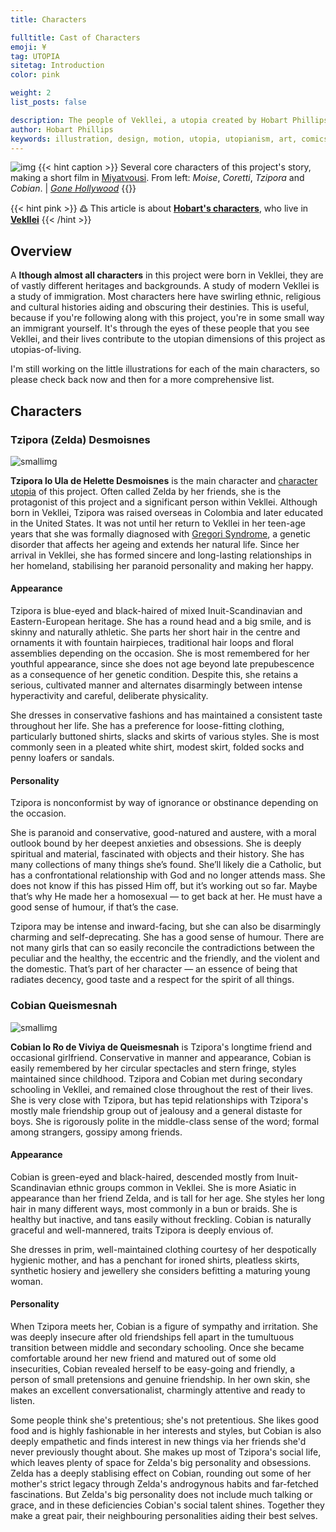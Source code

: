 ```yaml
---
title: Characters

fulltitle: Cast of Characters
emoji: ¥
tag: UTOPIA
sitetag: Introduction
color: pink

weight: 2
list_posts: false

description: The people of Vekllei, a utopia created by Hobart Phillips.
author: Hobart Phillips
keywords: illustration, design, motion, utopia, utopianism, art, comics, comic, hobart, phillips, vekllei, millmint
---
```

<style>
.gt-container {
  display: none;
}
</style>

![img](/images/hollywood.jpg)
{{< hint caption >}}
Several core characters of this project's story, making a short film in [Miyatvousi](/utopia/vekllei/landscape/boroughs/miyatvousi/). From left: *Moise*, *Coretti*, *Tzipora* and *Cobian*. | *[Gone Hollywood](/posts/2021-05-24-hollywood/)*
{{</hint>}}

{{< hint pink >}}
߷ This article is about [**Hobart's characters**](/utopia/intro/#three-utopias), who live in [**Vekllei**](/utopia/vekllei)
{{< /hint >}}

## Overview

<span class="fc">A</span>
**lthough almost all characters** in this project were born in Vekllei, they are of vastly different heritages and backgrounds. A study of modern Vekllei is a study of immigration. Most characters here have swirling ethnic, religious and cultural histories aiding and obscuring their destinies. This is useful, because if you're following along with this project, you're in some small way an immigrant yourself. It's through the eyes of these people that you see Vekllei, and their lives contribute to the utopian dimensions of this project as utopias-of-living.

I'm still working on the little illustrations for each of the main characters, so please check back now and then for a more comprehensive list.

## Characters

### Tzipora (Zelda) Desmoisnes

<div style="background-color: var(--gray-100); border-radius: 5px;">
<img alt="smallimg" style="background-color: transparent;" src="/images/mastheads/characters/zelda.png">
</div>

**Tzipora lo Ula de Helette Desmoisnes** is the main character and [character utopia](/utopia/intro/#three-utopias) of this project. Often called Zelda by her friends, she is the protagonist of this project and a significant person within Vekllei. Although born in Vekllei, Tzipora was raised overseas in Colombia and later educated in the United States. It was not until her return to Vekllei in her teen-age years that she was formally diagnosed with [Gregori Syndrome](/posts/2021-05-28-forever/), a genetic disorder that affects her ageing and extends her natural life. Since her arrival in Vekllei, she has formed sincere and long-lasting relationships in her homeland, stabilising her paranoid personality and making her happy.

#### Appearance

Tzipora is blue-eyed and black-haired of mixed Inuit-Scandinavian and Eastern-European heritage. She has a round head and a big smile, and is skinny and naturally athletic. She parts her short hair in the centre and ornaments it with fountain hairpieces, traditional hair loops and floral assemblies depending on the occasion. She is most remembered for her youthful appearance, since she does not age beyond late prepubescence as a consequence of her genetic condition. Despite this, she retains a serious, cultivated manner and alternates disarmingly between intense hyperactivity and careful, deliberate physicality.

She dresses in conservative fashions and has maintained a consistent taste throughout her life. She has a preference for loose-fitting clothing, particularly buttoned shirts, slacks and skirts of various styles. She is most commonly seen in a pleated white shirt, modest skirt, folded socks and penny loafers or sandals.

#### Personality

Tzipora is nonconformist by way of ignorance or obstinance depending on the occasion.

She is paranoid and conservative, good-natured and austere, with a moral outlook bound by her deepest anxieties and obsessions. She is deeply spiritual and material, fascinated with objects and their history. She has many collections of many things she’s found. She’ll likely die a Catholic, but has a confrontational relationship with God and no longer attends mass. She does not know if this has pissed Him off, but it’s working out so far. Maybe that’s why He made her a homosexual — to get back at her. He must have a good sense of humour, if that’s the case.

Tzipora may be intense and inward-facing, but she can also be disarmingly charming and self-deprecating. She has a good sense of humour. There are not many girls that can so easily reconcile the contradictions between the peculiar and the healthy, the eccentric and the friendly, and the violent and the domestic. That’s part of her character — an essence of being that radiates decency, good taste and a respect for the spirit of all things.

### Cobian Queismesnah

<div style="background-color: var(--gray-100); border-radius: 5px;">
<img alt="smallimg" style="background-color: transparent;" src="/images/mastheads/characters/cobian.png">
</div>

**Cobian lo Ro de Viviya de Queismesnah** is Tzipora's longtime friend and occasional girlfriend. Conservative in manner and appearance, Cobian is easily remembered by her circular spectacles and stern fringe, styles maintained since childhood. Tzipora and Cobian met during secondary schooling in Vekllei, and remained close throughout the rest of their lives. She is very close with Tzipora, but has tepid relationships with Tzipora's mostly male friendship group out of jealousy and a general distaste for boys. She is rigorously polite in the middle-class sense of the word; formal among strangers, gossipy among friends.

#### Appearance

Cobian is green-eyed and black-haired, descended mostly from Inuit-Scandinavian ethnic groups common in Vekllei. She is more Asiatic in appearance than her friend Zelda, and is tall for her age. She styles her long hair in many different ways, most commonly in a bun or braids. She is healthy but inactive, and tans easily without freckling. Cobian is naturally graceful and well-mannered, traits Tzipora is deeply envious of.

She dresses in prim, well-maintained clothing courtesy of her despotically hygienic mother, and has a penchant for ironed shirts, pleatless skirts, synthetic hosiery and jewellery she considers befitting a maturing young woman.

#### Personality

When Tzipora meets her, Cobian is a figure of sympathy and irritation. She was deeply insecure after old friendships fell apart in the tumultuous transition between middle and secondary schooling. Once she became comfortable around her new friend and matured out of some old insecurities, Cobian revealed herself to be easy-going and friendly, a person of small pretensions and genuine friendship. In her own skin, she makes an excellent conversationalist, charmingly attentive and ready to listen.

Some people think she's pretentious; she's not pretentious. She likes good food and is highly fashionable in her interests and styles, but Cobian is also deeply empathetic and finds interest in new things via her friends she'd never previously thought about. She makes up most of Tzipora's social life, which leaves plenty of space for Zelda's big personality and obsessions. Zelda has a deeply stablising effect on Cobian, rounding out some of her mother's strict legacy through Zelda's androgynous habits and far-fetched fascinations. But Zelda's big personality does not include much talking or grace, and in these deficiencies Cobian's social talent shines. Together they make a great pair, their neighbouring personalities aiding their best selves.
